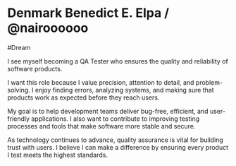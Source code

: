 # Denmark Benedict E. Elpa / @nairoooooo


#Dream 

I see myself becoming a QA Tester who ensures the quality and reliability of software products.

I want this role because I value precision, attention to detail, and problem-solving. I enjoy finding errors, analyzing systems, and making sure 
that products work as expected before they reach users.

My goal is to help development teams deliver bug-free, efficient, and user-friendly applications. 
I also want to contribute to improving testing processes and tools that make software more stable and secure.

As technology continues to advance, quality assurance is vital for building trust with users. 
I believe I can make a difference by ensuring every product I test meets the highest standards.
